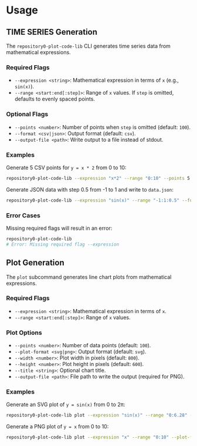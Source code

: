 # Usage

## TIME SERIES Generation

The `repository0-plot-code-lib` CLI generates time series data from mathematical expressions.

### Required Flags

- `--expression <string>`: Mathematical expression in terms of `x` (e.g., `sin(x)`).
- `--range <start:end[:step]>`: Range of `x` values. If `step` is omitted, defaults to evenly spaced points.

### Optional Flags

- `--points <number>`: Number of points when `step` is omitted (default: `100`).
- `--format <csv|json>`: Output format (default: `csv`).
- `--output-file <path>`: Write output to a file instead of stdout.

### Examples

Generate 5 CSV points for `y = x * 2` from 0 to 10:
```bash
repository0-plot-code-lib --expression "x*2" --range "0:10" --points 5
```

Generate JSON data with step 0.5 from -1 to 1 and write to `data.json`:
```bash
repository0-plot-code-lib --expression "sin(x)" --range "-1:1:0.5" --format json --output-file data.json
```

### Error Cases

Missing required flags will result in an error:
```bash
repository0-plot-code-lib
# Error: Missing required flag --expression
```

## Plot Generation

The `plot` subcommand generates line chart plots from mathematical expressions.

### Required Flags

- `--expression <string>`: Mathematical expression in terms of `x`.
- `--range <start:end[:step]>`: Range of `x` values.

### Plot Options

- `--points <number>`: Number of data points (default: `100`).
- `--plot-format <svg|png>`: Output format (default: `svg`).
- `--width <number>`: Plot width in pixels (default: `800`).
- `--height <number>`: Plot height in pixels (default: `600`).
- `--title <string>`: Optional chart title.
- `--output-file <path>`: File path to write the output (required for PNG).

### Examples

Generate an SVG plot of `y = sin(x)` from 0 to 2π:
```bash
repository0-plot-code-lib plot --expression "sin(x)" --range "0:6.28" --plot-format svg --width 400 --height 200 --title "Sine Wave"
```

Generate a PNG plot of `y = x` from 0 to 10:
```bash
repository0-plot-code-lib plot --expression "x" --range "0:10" --plot-format png --width 500 --height 300 --output-file out.png
```